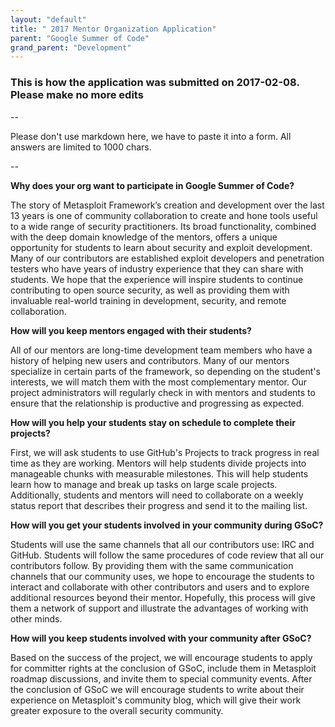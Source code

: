 ```yaml
---
layout: "default"
title: " 2017 Mentor Organization Application"
parent: "Google Summer of Code"
grand_parent: "Development"
---
```


### This is how the application was submitted on 2017-02-08. Please make no more edits

--

Please don't use markdown here, we have to paste it into a form. All answers are limited to 1000 chars.

--

**Why does your org want to participate in Google Summer of Code?**

The story of Metasploit Framework’s creation and development over the last 13 years is one of community collaboration to create and hone tools useful to a wide range of security practitioners. Its broad functionality, combined with the deep domain knowledge of the mentors, offers a unique opportunity for students to learn about security and exploit development. Many of our contributors are established exploit developers and penetration testers who have years of industry experience that they can share with students. We hope that the experience will inspire students to continue contributing to open source security, as well as providing them with invaluable real-world training in development, security, and remote collaboration.


**How will you keep mentors engaged with their students?**

All of our mentors are long-time development team members who have a history of helping new users and contributors. Many of our mentors specialize in certain parts of the framework, so depending on the student's interests, we will match them with the most complementary mentor. Our project administrators will regularly check in with mentors and students to ensure that the relationship is productive and progressing as expected.


**How will you help your students stay on schedule to complete their projects?**

First, we will ask students to use GitHub's Projects to track progress in real time as they are working. Mentors will help students divide projects into manageable chunks with measurable milestones. This will help students learn how to manage and break up tasks on large scale projects. Additionally, students and mentors will need to collaborate on a weekly status report that describes their progress and send it to the mailing list.


**How will you get your students involved in your community during GSoC?**

Students will use the same channels that all our contributors use: IRC and GitHub. Students will follow the same procedures of code review that all our contributors follow. By providing them with the same communication channels that our community uses, we hope to encourage the students to interact and collaborate with other contributors and users and to explore additional resources beyond their mentor. Hopefully, this process will give them a network of support and illustrate the advantages of working with other minds.


**How will you keep students involved with your community after GSoC?**

Based on the success of the project, we will encourage students to apply for committer rights at the conclusion of GSoC, include them in Metasploit roadmap discussions, and invite them to special community events. After the conclusion of GSoC we will encourage students to write about their experience on Metasploit's community blog, which will give their work greater exposure to the overall security community.


